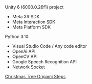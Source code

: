 Unity 6 (6000.0.26f1) project 
* Meta XR SDK 
* Meta Interaction SDK 
* Meta Platform SDK

Python 3.10
* Visual Studio Code / Any code editor
* OpenAi API
* OpenCV API
* Google Speech Recognition API
* Network Socket
  
[Christmas Tree Origami Steps](https://origami.guide/holiday-origami/christmas-origami/easy-origami-fir-christmas-tree/)

